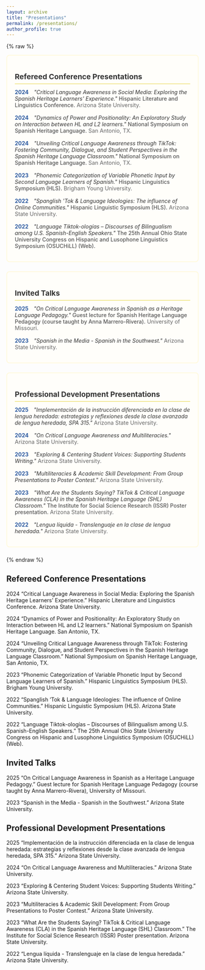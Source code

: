 ```yaml
---
layout: archive
title: "Presentations"
permalink: /presentations/
author_profile: true
---
```



{% raw %}
<style>
  /* Section container with subtle border and padding */
  .presentation-section {
    border: 2px solid #fff9db; /* very light yellow */
    border-radius: 8px;
    padding: 16px 20px;
    margin-bottom: 24px;
    background-color: #fffefa; /* off-white cream background */
  }
  /* Section headers - a bit smaller */
  .presentation-section h2 {
    font-size: 1.2rem; /* smaller than before */
    margin-bottom: 12px;
    color: #333;
    border-bottom: 2px solid #f0e68c; /* light khaki yellow */
    padding-bottom: 6px;
  }
  /* Individual presentation item */
  .presentation-item {
    margin-bottom: 16px;
  }
  /* Year styling */
  .presentation-year {
    font-weight: bold;
    color: #2c5aa0; /* professional blue */
    margin-right: 10px;
  }
  /* Presentation title styling */
  .presentation-title {
    font-style: italic;
    color: #333;
  }
  /* Conference/venue styling */
  .presentation-venue {
    color: #555;
    font-weight: 500;
  }
  /* Location styling */
  .presentation-location {
    color: #666;
    font-size: 0.9rem;
  }
</style>

<!-- Refereed Conference Presentations -->
<div class="presentation-section">
  <h2>Refereed Conference Presentations</h2>
  
  <div class="presentation-item">
    <span class="presentation-year">2024</span>
    <span class="presentation-title">"Critical Language Awareness in Social Media: Exploring the Spanish Heritage Learners' Experience."</span> 
    <span class="presentation-venue">Hispanic Literature and Linguistics Conference.</span> 
    <span class="presentation-location">Arizona State University.</span>
  </div>

  <div class="presentation-item">
    <span class="presentation-year">2024</span>
    <span class="presentation-title">"Dynamics of Power and Positionality: An Exploratory Study on Interaction between HL and L2 learners."</span> 
    <span class="presentation-venue">National Symposium on Spanish Heritage Language.</span> 
    <span class="presentation-location">San Antonio, TX.</span>
  </div>

  <div class="presentation-item">
    <span class="presentation-year">2024</span>
    <span class="presentation-title">"Unveiling Critical Language Awareness through TikTok: Fostering Community, Dialogue, and Student Perspectives in the Spanish Heritage Language Classroom."</span> 
    <span class="presentation-venue">National Symposium on Spanish Heritage Language.</span> 
    <span class="presentation-location">San Antonio, TX.</span>
  </div>

  <div class="presentation-item">
    <span class="presentation-year">2023</span>
    <span class="presentation-title">"Phonemic Categorization of Variable Phonetic Input by Second Language Learners of Spanish."</span> 
    <span class="presentation-venue">Hispanic Linguistics Symposium (HLS).</span> 
    <span class="presentation-location">Brigham Young University.</span>
  </div>

  <div class="presentation-item">
    <span class="presentation-year">2022</span>
    <span class="presentation-title">"Spanglish 'Tok & Language Ideologies: The influence of Online Communities."</span> 
    <span class="presentation-venue">Hispanic Linguistic Symposium (HLS).</span> 
    <span class="presentation-location">Arizona State University.</span>
  </div>

  <div class="presentation-item">
    <span class="presentation-year">2022</span>
    <span class="presentation-title">"Language Tiktok-ologías – Discourses of Bilingualism among U.S. Spanish-English Speakers."</span> 
    <span class="presentation-venue">The 25th Annual Ohio State University Congress on Hispanic and Lusophone Linguistics Symposium (OSUCHiLL) (Web).</span>
  </div>
</div>

<!-- Invited Talks -->
<div class="presentation-section">
  <h2>Invited Talks</h2>
  
  <div class="presentation-item">
    <span class="presentation-year">2025</span>
    <span class="presentation-title">"On Critical Language Awareness in Spanish as a Heritage Language Pedagogy."</span> 
    <span class="presentation-venue">Guest lecture for Spanish Heritage Language Pedagogy (course taught by Anna Marrero-Rivera).</span> 
    <span class="presentation-location">University of Missouri.</span>
  </div>

  <div class="presentation-item">
    <span class="presentation-year">2023</span>
    <span class="presentation-title">"Spanish in the Media - Spanish in the Southwest."</span> 
    <span class="presentation-location">Arizona State University.</span>
  </div>
</div>

<!-- Professional Development Presentations -->
<div class="presentation-section">
  <h2>Professional Development Presentations</h2>
  
  <div class="presentation-item">
    <span class="presentation-year">2025</span>
    <span class="presentation-title">"Implementación de la instrucción diferenciada en la clase de lengua heredada: estrategias y reflexiones desde la clase avanzada de lengua heredada, SPA 315."</span> 
    <span class="presentation-location">Arizona State University.</span>
  </div>

  <div class="presentation-item">
    <span class="presentation-year">2024</span>
    <span class="presentation-title">"On Critical Language Awareness and Multiliteracies."</span> 
    <span class="presentation-location">Arizona State University.</span>
  </div>

  <div class="presentation-item">
    <span class="presentation-year">2023</span>
    <span class="presentation-title">"Exploring & Centering Student Voices: Supporting Students Writing."</span> 
    <span class="presentation-location">Arizona State University.</span>
  </div>

  <div class="presentation-item">
    <span class="presentation-year">2023</span>
    <span class="presentation-title">"Multiliteracies & Academic Skill Development: From Group Presentations to Poster Contest."</span> 
    <span class="presentation-location">Arizona State University.</span>
  </div>

  <div class="presentation-item">
    <span class="presentation-year">2023</span>
    <span class="presentation-title">"What Are the Students Saying? TikTok & Critical Language Awareness (CLA) in the Spanish Heritage Language (SHL) Classroom."</span> 
    <span class="presentation-venue">The Institute for Social Science Research (ISSR) Poster presentation.</span> 
    <span class="presentation-location">Arizona State University.</span>
  </div>

  <div class="presentation-item">
    <span class="presentation-year">2022</span>
    <span class="presentation-title">"Lengua líquida - Translenguaje en la clase de lengua heredada."</span> 
    <span class="presentation-location">Arizona State University.</span>
  </div>
</div>
{% endraw %}





## Refereed Conference Presentations

2024 	“Critical Language Awareness in Social Media: Exploring the Spanish Heritage Learners' Experience.” Hispanic Literature and Linguistics Conference. Arizona State University. 

2024	“Dynamics of Power and Positionality: An Exploratory Study on Interaction between HL and L2 learners.” National Symposium on Spanish Heritage Language. San Antonio, TX. 

2024	“Unveiling Critical Language Awareness through TikTok: Fostering Community, Dialogue, and Student Perspectives in the Spanish Heritage Language Classroom.” National Symposium on Spanish Heritage Language, San Antonio, TX.

2023	“Phonemic Categorization of Variable Phonetic Input by Second Language Learners of Spanish.” Hispanic Linguistics Symposium (HLS). Brigham Young University. 

2022	“Spanglish ‘Tok & Language Ideologies: The influence of Online Communities.” Hispanic Linguistic Symposium (HLS). Arizona State University.

2022	“Language Tiktok-ologías – Discourses of Bilingualism among U.S. Spanish-English Speakers.” The 25th Annual Ohio State University Congress on Hispanic and Lusophone Linguistics Symposium (OSUCHiLL) (Web). 


## Invited Talks

2025 	“On Critical Language Awareness in Spanish as a Heritage Language Pedagogy.” Guest lecture for Spanish Heritage Language Pedagogy (course taught by Anna Marrero-Rivera), University of Missouri.  

2023	“Spanish in the Media - Spanish in the Southwest.” Arizona State University. 


## Professional Development Presentations

2025 	“Implementación de la instrucción diferenciada en la clase de lengua heredada: estrategias y reflexiones desde la clase avanzada de lengua heredada, SPA 315.” Arizona State University.

2024	“On Critical Language Awareness and Multiliteracies.” Arizona State University.

2023	“Exploring & Centering Student Voices: Supporting Students Writing.” Arizona State University. 

2023	“Multiliteracies & Academic Skill Development: From Group Presentations to Poster Contest.” Arizona State University.

2023	“What Are the Students Saying? TikTok & Critical Language Awareness (CLA) in the Spanish Heritage Language (SHL) Classroom.” The Institute for Social Science Research (ISSR) Poster presentation. Arizona State University.

2022	“Lengua líquida - Translenguaje en la clase de lengua heredada.” Arizona State University.

